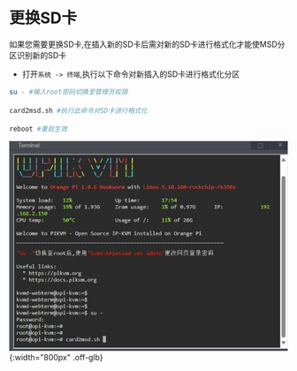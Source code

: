 # 更换SD卡

如果您需要更换SD卡,在插入新的SD卡后需对新的SD卡进行格式化才能使MSD分区识别新的SD卡

* 打开`系统 -> 终端`,执行以下命令对新插入的SD卡进行格式化分区

```bash
su - #输入root密码切换至管理员权限

card2msd.sh #执行此命令对SD卡进行格式化

reboot #重启生效
```

![card2msd](img/card2msd/card2msd.jpg){:width="800px" .off-glb}
